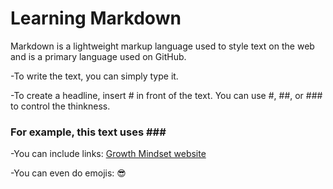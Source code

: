 # Learning Markdown

Markdown is a lightweight markup language used to style text on the web and is a primary language used on GitHub.

-To write the text, you can simply type it.

-To create a headline, insert # in front of the text. You can use #, ##, or ### to control the thinkness.
 ### For example, this text uses \###
 
-You can include links:
 [Growth Mindset website](https://www.atlassian.com/blog/inside-atlassian/growth-mindset)
 
 -You can even do emojis: 
:sunglasses:



